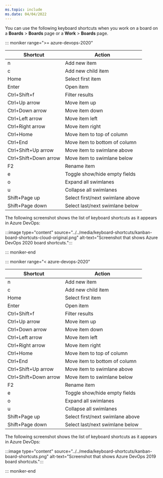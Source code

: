 ```yaml
---
ms.topic: include
ms.date: 04/04/2022
---
```


<a id="kanban-board-shortcuts"></a>

You can use the following keyboard shortcuts when you work on a board on a **Boards** > **Boards** page or a **Work** > **Boards** page.  

::: moniker range=">= azure-devops-2020"

|Shortcut|Action|
|---|---|
|n|Add new item|
|c|Add new child item|
|Home|Select first item|
|Enter|Open item|
|Ctrl+Shift+f|Filter results|
|Ctrl+Up arrow|Move item up|
|Ctrl+Down arrow|Move item down|
|Ctrl+Left arrow|Move item left|
|Ctrl+Right arrow|Move item right|
|Ctrl+Home|Move item to top of column|
|Ctrl+End|Move item to bottom of column|
|Ctrl+Shift+Up arrow|Move item to swimlane above|
|Ctrl+Shift+Down arrow|Move item to swimlane below|
|F2|Rename item|
|e|Toggle show/hide empty fields|
|o|Expand all swimlanes|
|u|Collapse all swimlanes|
|Shift+Page up|Select first/next swimlane above|
|Shift+Page down|Select last/next swimlane below|

The following screenshot shows the list of keyboard shortcuts as it appears in Azure DevOps:

:::image type="content" source="../../media/keyboard-shortcuts/kanban-board-shortcuts-cloud-original.png" alt-text="Screenshot that shows Azure DevOps 2020 board shortcuts.":::

::: moniker-end

::: moniker range="< azure-devops-2020"

|Shortcut|Action|
|---|---|
|n|Add new item|
|c|Add new child item|
|Home|Select first item|
|Enter|Open item|
|Ctrl+Shift+f|Filter results|
|Ctrl+Up arrow|Move item up|
|Ctrl+Down arrow|Move item down|
|Ctrl+Left arrow|Move item left|
|Ctrl+Right arrow|Move item right|
|Ctrl+Home|Move item to top of column|
|Ctrl+End|Move item to bottom of column|
|Ctrl+Shift+Up arrow|Move item to swimlane above|
|Ctrl+Shift+Down arrow|Move item to swimlane below|
|F2|Rename item|
|e|Toggle show/hide empty fields|
|o|Expand all swimlanes|
|u|Collapse all swimlanes|
|Shift+Page up|Select first/next swimlane above|
|Shift+Page down|Select last/next swimlane below|

The following screenshot shows the list of keyboard shortcuts as it appears in Azure DevOps:

:::image type="content" source="../../media/keyboard-shortcuts/kanban-board-shortcuts.png" alt-text="Screenshot that shows Azure DevOps 2019 board shortcuts.":::

::: moniker-end
